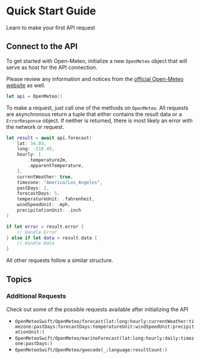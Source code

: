 # Quick Start Guide

Learn to make your first API request

## Connect to the API

To get started with Open-Meteo, initialize a new ``OpenMeteo`` object that will serve as host for the API connection.

Please review any information and notices from the [official Open-Meteo website](https://open-meteo.com/) as well. 

```swift
let api = OpenMeteo()
```

To make a request, just call one of the methods on ``OpenMeteo``. All requests are asynchronous return a tuple that either contains the result data or a ``ErrorResponse`` object. If neither is returned, there is most likely an error with the network or request.
```swift
let result = await api.forecast(
    lat: 34.03,
    long: -118.49,
    hourly: [
        .temperature2m,
        .apparentTemperature,
    ],
    currentWeather: true,
    timezone: "America/Los_Angeles",
    pastDays: 2,
    forecastDays: 5,
    temperatureUnit: .fahrenheit,
    windSpeedUnit: .mph,
    precipitationUnit: .inch
)

if let error = result.error {
    // Handle Error
} else if let data = result.data {
    // Handle Data
}
```

All other requests follow a similar structure.

## Topics

### Additional Requests
Check out some of the possible requests available after initializing the API

- ``OpenMeteoSwift/OpenMeteo/forecast(lat:long:hourly:currentWeather:timezone:pastDays:forecastDays:temperatureUnit:windSpeedUnit:precipitationUnit:)``
- ``OpenMeteoSwift/OpenMeteo/marineForecast(lat:long:hourly:daily:timezone:pastDays:)``
- ``OpenMeteoSwift/OpenMeteo/geocode(_:language:resultCount:)``

